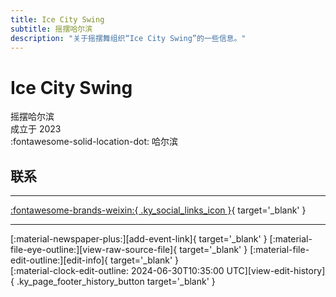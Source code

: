 ```yaml
---
title: Ice City Swing
subtitle: 摇摆哈尔滨
description: "关于摇摆舞组织“Ice City Swing”的一些信息。"
---
```


# Ice City Swing

摇摆哈尔滨  
成立于 2023  
:fontawesome-solid-location-dot: 哈尔滨  


## 联系


---

 [:fontawesome-brands-weixin:{ .ky_social_links_icon }](# "IceCitySwing摇摆哈尔滨"){ target='_blank' }

---

<div class="ky_page_footer" markdown>
<div class="ky_page_footer_trailing" markdown="span">
[:material-newspaper-plus:][add-event-link]{ target='_blank' }
[:material-file-eye-outline:][view-raw-source-file]{ target='_blank' }
[:material-file-edit-outline:][edit-info]{ target='_blank' }
</div>
<div class="ky_page_footer_leading" markdown="span">
[:material-clock-edit-outline: 2024-06-30T10:35:00 UTC][view-edit-history]{ .ky_page_footer_history_button target='_blank' }
</div>
</div>

[add-event-link]: https://github.com/swingdance/events/issues/new?assignees=&labels=add+event&projects=&template=02-add_entity.yml&title=%5Bzh_CN%5D%20Add%20Event%3A%20%3CName%3E&region=zh_CN&province=Heilongjiang&city=Harbin&org_id=ice-city-swing "添加活动"
[view-raw-source-file]: https://github.com/swingdance/orgs/blob/main/zh_CN/ice-city-swing.json "查看原始源文件"
[edit-info]: https://github.com/swingdance/orgs/issues/new?assignees=&labels=update+org&projects=&template=03-update_entity.yml&title=%5Bzh_CN%5D%20Update%20Org%3A%20Ice%20City%20Swing&region=zh_CN&id=ice-city-swing&name=Ice%20City%20Swing "编辑信息"

[view-edit-history]: https://github.com/swingdance/orgs/commits/main/zh_CN/ice-city-swing.json "查看编辑历史"
